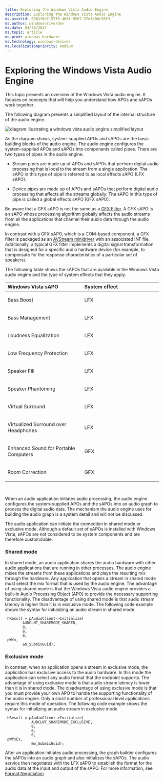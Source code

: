 ```yaml
---
title: Exploring the Windows Vista Audio Engine
description: Exploring the Windows Vista Audio Engine
ms.assetid: 6301f6d7-57f5-4b9f-9567-57efb9dc58f3
ms.author: windowsdriverdev
ms.date: 04/20/2017
ms.topic: article
ms.prod: windows-hardware
ms.technology: windows-devices
ms.localizationpriority: medium
---
```


# Exploring the Windows Vista Audio Engine


This topic presents an overview of the Windows Vista audio engine. It focuses on concepts that will help you understand how APOs and sAPOs work together.

The following diagram presents a simplified layout of the internal structure of the audio engine.

![diagram illustrating a windows vista audio engine simplified layout](images/sysfxapo-custom-details.png)

As the diagram shows, system-supplied APOs and sAPOs are the basic building blocks of the audio engine. The audio engine configures the system-supplied APOs and sAPOs into components called pipes. There are two types of pipes in the audio engine:

-   Stream pipes are made up of APOs and sAPOs that perform digital audio processing that is local to the stream from a single application. The sAPO in this type of pipe is referred to as local effects sAPO (LFX sAPO).

-   Device pipes are made up of APOs and sAPOs that perform digital audio processing that affects all the streams globally. The sAPO in this type of pipe is called a global effects sAPO (GFX sAPO).

Be aware that a GFX sAPO is not the same as a [GFX Filter](gfx-filters.md). A GFX sAPO is an sAPO whose processing algorithm globally affects the audio streams from all the applications that channel their audio data through the audio engine.

In contrast with a GFX sAPO, which is a COM-based component, a GFX filter is packaged as an [AVStream minidriver](https://msdn.microsoft.com/library/windows/hardware/ff560765) with an associated INF file. Additionally, a typical GFX filter implements a digital signal transformation that is designed for a specific audio hardware device (for example, to compensate for the response characteristics of a particular set of speakers).

The following table shows the sAPOs that are available in the Windows Vista audio engine and the type of system effects that they apply.

<table>
<colgroup>
<col width="50%" />
<col width="50%" />
</colgroup>
<thead>
<tr class="header">
<th align="left">Windows Vista sAPO</th>
<th align="left">System effect</th>
</tr>
</thead>
<tbody>
<tr class="odd">
<td align="left"><p>Bass Boost</p></td>
<td align="left"><p>LFX</p></td>
</tr>
<tr class="even">
<td align="left"><p>Bass Management</p></td>
<td align="left"><p>LFX</p></td>
</tr>
<tr class="odd">
<td align="left"><p>Loudness Equalization</p></td>
<td align="left"><p>LFX</p></td>
</tr>
<tr class="even">
<td align="left"><p>Low Frequency Protection</p></td>
<td align="left"><p>LFX</p></td>
</tr>
<tr class="odd">
<td align="left"><p>Speaker Fill</p></td>
<td align="left"><p>LFX</p></td>
</tr>
<tr class="even">
<td align="left"><p>Speaker Phantoming</p></td>
<td align="left"><p>LFX</p></td>
</tr>
<tr class="odd">
<td align="left"><p>Virtual Surround</p></td>
<td align="left"><p>LFX</p></td>
</tr>
<tr class="even">
<td align="left"><p>Virtualized Surround over Headphones</p></td>
<td align="left"><p>LFX</p></td>
</tr>
<tr class="odd">
<td align="left"><p>Enhanced Sound for Portable Computers</p></td>
<td align="left"><p>GFX</p></td>
</tr>
<tr class="even">
<td align="left"><p>Room Correction</p></td>
<td align="left"><p>GFX</p></td>
</tr>
</tbody>
</table>

 

When an audio application initiates audio processing, the audio engine configures the system-supplied APOs and the sAPOs into an audio graph to process the digital audio data. The mechanism the audio engine uses for building the audio graph is a system detail and will not be discussed.

The audio application can initiate the connection in shared mode or exclusive mode. Although a default set of sAPOs is installed with Windows Vista, sAPOs are not considered to be system components and are therefore customizable.

### <span id="shared_mode"></span><span id="SHARED_MODE"></span>Shared mode

In shared mode, an audio application shares the audio hardware with other audio applications that are running in other processes. The audio engine mixes the streams from these applications and plays the resulting mix through the hardware. Any application that opens a stream in shared mode must select the mix format that is used by the audio engine. The advantage of using shared mode is that the Windows Vista audio engine provides a built-in Audio Processing Object (APO) to provide the necessary supporting functionality. The disadvantage of using shared mode is that audio stream latency is higher than it is in exclusive mode. The following code example shows the syntax for initializing an audio stream in shared mode.

```
 hResult = pAudioClient->Initialize(
        AUDCLNT_SHAREMODE_SHARED, 
        0,
        0,
        0,
 pWfx,
        &m_SubmixGuid);
```

### <span id="exclusive_mode"></span><span id="EXCLUSIVE_MODE"></span>Exclusive mode

In contrast, when an application opens a stream in exclusive mode, the application has exclusive access to the audio hardware. In this mode the application can select any audio format that the endpoint supports. The advantage of using exclusive mode is that audio stream latency is lower than it is in shared mode. The disadvantage of using exclusive mode is that you must provide your own APO to handle the supporting functionality of the audio engine. Only a small number of professional level applications require this mode of operation. The following code example shows the syntax for initializing an audio stream in exclusive mode.

```
 hResult = pAudioClient->Initialize(
            AUDCLNT_SHAREMODE_EXCLUSIVE,
            0,
            0,
            0,  
 pWfxEx,
            &m_SubmixGuid);
```

After an application initiates audio processing, the graph builder configures the sAPOs into an audio graph and also initializes the sAPOs. The audio service then negotiates with the LFX sAPO to establish the format for the audio data at the input and output of the sAPO. For more information, see [Format Negotiation](format-negotiation.md).

 

 




